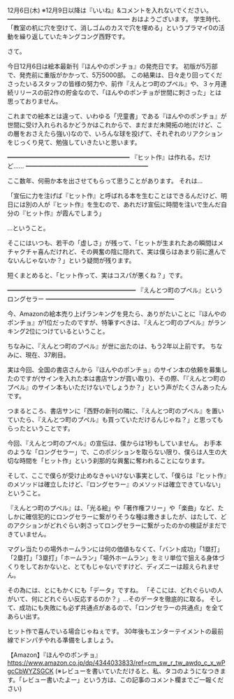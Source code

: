 12月6日(木) ※12月9日以降は『いいね』&コメントを入れないでください。
━━━━━━━━━━━━━━━━━━━━
おはようございます。
学生時代、「教室の机に穴を空けて、消しゴムのカスで穴を埋める」というプラマイ0の活動を繰り返していたキングコング西野です。

さて。

今日12月6日は絵本最新刊『ほんやのポンチョ』の発売日です。
初版が5万部で、発売前に重版がかかって、5万5000部。
この結果は、日々走り回ってくださったいるスタッフの皆様の努力や、前作『えんとつ町のプペル』や、３ヶ月連続リリースの前2作の貯金なので、「ほんやのポンチョが世間に刺さった」とは思っておりません。

これまでの絵本とは違って、いわゆる「児童書」である『ほんやのポンチョ』が世間に受け入れられるかどうかはこれからで、まだまだ未開拓の地(だけど、この層をおさえたら強い)なので、いろんな球を投げて、それぞれのリアクションをじっくり見て、勉強していきたいと思います。

━━━━━━━━━━━━━━━━━━━━
『ヒット作』は作れる。だけど……
━━━━━━━━━━━━━━━━━━━━

ここ数年、何冊か本を出させてもらって思うことがあります。
それは…

「宣伝に力を注げば『ヒット作』と呼ばれる本を生むことはできるんだけど、明日には別の人が『ヒット作』を生むので、あれだけ宣伝に時間を注いで生んだ自分の『ヒット作』が霞んでしまう」

…ということ。

そこにはいつも、若干の「虚しさ」が残って、「ヒットが生まれたあの瞬間はメチャクチャ喜んだけれど、その興奮の陰に隠れて、実は僕らはあまり前に進んでないんじゃないか？」という疑問が残ります。

短くまとめると、「ヒット作って、実はコスパが悪くね？」です。

━━━━━━━━━━━━━━━━━━━━━
『えんとつ町のプペル』というロングセラー
━━━━━━━━━━━━━━━━━━━━━

今、Amazonの絵本売り上げランキングを見たら、ありがたいことに『ほんやのポンチョ』が1位だったのですが、特筆すべきは、『えんとつ町のプペル』がランキング2位につけているということ。

ちなみに、『えんとつ町のプペル』が世に出たのは、もう2年以上前です。
ちなみに、現在、37刷目。

実は今回、全国の書店さんから『ほんやのポンチョ』のサイン本の依頼を募集したのですが(サインを入れた本は書店サンが買い取り)、その際、「『えんとつ町のプペル』のサイン本もいただけないでしょうか？」という声がたくさんあったんです。

つまるところ、書店サンに「西野の新刊の隣に、『えんとつ町のプペル』を置いていたら、『えんとつ町のプペル』も買っていただけるんじゃね？」と思ってもらったということです。

今回、『えんとつ町のプペル』の宣伝は、僕からは1秒もしていません。
お手本のような「ロングセラー」で、このポジションを取らない限り、僕らは人生の大切な時間を「ヒット作」という刹那的な興奮に奪われることになります。

そして、ここで僕らが受け止めなきゃいけない事実として、「僕らは『ヒット作』のメソッドは確立したけど、『ロングセラー』のメソッドは確立できていない」ということ。

『えんとつ町のプペル』は、「光る絵」や「著作権フリー」や「楽曲」など、たしかに確信犯的にロングセラーに繋がりそうな種は撒きましたが、はたして、どのアクションがどれぐらい刺さってロングセラーに繋がったのかの検証がまだできていません。

マグレ当たりの場外ホームランには何の価値もなくて、「バント成功」「1塁打」「2塁打」「3塁打」「ホームラン」「場外ホームラン」をミリ単位で狙える身体づくりをしておかないと、とてもじゃないですけど、ディズニーは超えられません。

その為には、とにもかくにも「データ」ですね。
「そこには、どれぐらいの人がいて、何にどれぐらい反応するのか？」…そのデータを徹底的に取る。
そして、成功にも失敗にも必ず共通点があるので、「ロングセラーの共通点」を全てあらい出す。

ヒット作で喜んでいる場合じゃねぇです。
30年後もエンターテイメントの最前線でドンパチやれる準備をしましょう。

【Amazon】『ほんやのポンチョ』
https://www.amazon.co.jp/dp/4344033833/ref=cm_sw_r_tw_awdo_c_x_wPgcCbWYZSGCK
(※レビューを書いていただけると、私、タコのようになつきます。「レビュー書いたよー」という方は、この記事のコメント欄までご一報ください)
